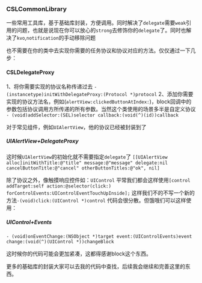 ### CSLCommonLibrary
一些常用工具库，基于基础库封装，方便调用。同时解决了`delegate`需要`weak`引用的问题，也就是说现在你可以放心的`strong`去修饰你的`delegate`了。同时也解决了`kvo`,`notification`的手动移除问题

也不需要在你的类中去实现你需要的任务协议和协议对应的方法。仅仅通过一下几步：
#### CSLDelegateProxy
1、将你需要实现的协议名称传递过去 
`- (instancetype)initWithDelegateProxy:(Protocol *)protocol`
2、添加你需要实现的协议方法名，例如(`alertView:clickedButtonAtIndex:`)，block回调中的参数包括协议调用方所传递的所有参数。当然这个类使用的场景多半是自定义协议
`- (void)addSelector:(SEL)selector callback:(void(^)(id))callback`

对于常见组件，例如`UIAlertView`，他的协议已经被封装到了
##### UIAlertView+DelegateProxy
这时候`UIAlertView`的初始化就不需要指定`delegate`了
`[[UIAlertView alloc]initWithTitle:@"title" message:@"message" delegate:nil cancelButtonTitle:@"cancel" otherButtonTitles:@"ok", nil]`

除了协议之外，像触摸响应控件如：`UIControl`
平常我们都会这样使用`[control addTarget:self action:@selector(click:) forControlEvents:UIControlEventTouchUpInside];`
这样我们不的不写一个新的方法`-(void)click:(UIControl *)control`
代码会很分散。但饿哦们可以这样使用：
##### UIControl+Events
`- (void)onEventChange:(NSObject *)target event:(UIControlEvents)event change:(void(^)(UIControl *))changeBlock`

这时候你的代码可能会更加紧凑，这都得感谢block这个东西。

更多的基础库的封装大家可以去我的代码中查找，后续我会继续和完善这里的东西。


